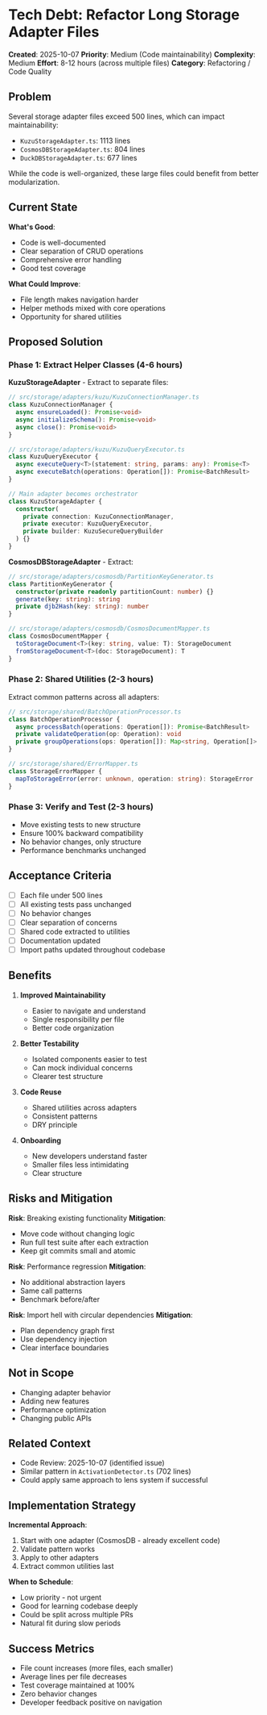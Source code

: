# Tech Debt: Refactor Long Storage Adapter Files

**Created**: 2025-10-07
**Priority**: Medium (Code maintainability)
**Complexity**: Medium
**Effort**: 8-12 hours (across multiple files)
**Category**: Refactoring / Code Quality

## Problem

Several storage adapter files exceed 500 lines, which can impact maintainability:

- `KuzuStorageAdapter.ts`: 1113 lines
- `CosmosDBStorageAdapter.ts`: 804 lines
- `DuckDBStorageAdapter.ts`: 677 lines

While the code is well-organized, these large files could benefit from better modularization.

## Current State

**What's Good**:
- Code is well-documented
- Clear separation of CRUD operations
- Comprehensive error handling
- Good test coverage

**What Could Improve**:
- File length makes navigation harder
- Helper methods mixed with core operations
- Opportunity for shared utilities

## Proposed Solution

### Phase 1: Extract Helper Classes (4-6 hours)

**KuzuStorageAdapter** - Extract to separate files:
```typescript
// src/storage/adapters/kuzu/KuzuConnectionManager.ts
class KuzuConnectionManager {
  async ensureLoaded(): Promise<void>
  async initializeSchema(): Promise<void>
  async close(): Promise<void>
}

// src/storage/adapters/kuzu/KuzuQueryExecutor.ts
class KuzuQueryExecutor {
  async executeQuery<T>(statement: string, params: any): Promise<T>
  async executeBatch(operations: Operation[]): Promise<BatchResult>
}

// Main adapter becomes orchestrator
class KuzuStorageAdapter {
  constructor(
    private connection: KuzuConnectionManager,
    private executor: KuzuQueryExecutor,
    private builder: KuzuSecureQueryBuilder
  ) {}
}
```

**CosmosDBStorageAdapter** - Extract:
```typescript
// src/storage/adapters/cosmosdb/PartitionKeyGenerator.ts
class PartitionKeyGenerator {
  constructor(private readonly partitionCount: number) {}
  generate(key: string): string
  private djb2Hash(key: string): number
}

// src/storage/adapters/cosmosdb/CosmosDocumentMapper.ts
class CosmosDocumentMapper {
  toStorageDocument<T>(key: string, value: T): StorageDocument
  fromStorageDocument<T>(doc: StorageDocument): T
}
```

### Phase 2: Shared Utilities (2-3 hours)

Extract common patterns across all adapters:
```typescript
// src/storage/shared/BatchOperationProcessor.ts
class BatchOperationProcessor {
  async processBatch(operations: Operation[]): Promise<BatchResult>
  private validateOperation(op: Operation): void
  private groupOperations(ops: Operation[]): Map<string, Operation[]>
}

// src/storage/shared/ErrorMapper.ts
class StorageErrorMapper {
  mapToStorageError(error: unknown, operation: string): StorageError
}
```

### Phase 3: Verify and Test (2-3 hours)

- Move existing tests to new structure
- Ensure 100% backward compatibility
- No behavior changes, only structure
- Performance benchmarks unchanged

## Acceptance Criteria

- [ ] Each file under 500 lines
- [ ] All existing tests pass unchanged
- [ ] No behavior changes
- [ ] Clear separation of concerns
- [ ] Shared code extracted to utilities
- [ ] Documentation updated
- [ ] Import paths updated throughout codebase

## Benefits

1. **Improved Maintainability**
   - Easier to navigate and understand
   - Single responsibility per file
   - Better code organization

2. **Better Testability**
   - Isolated components easier to test
   - Can mock individual concerns
   - Clearer test structure

3. **Code Reuse**
   - Shared utilities across adapters
   - Consistent patterns
   - DRY principle

4. **Onboarding**
   - New developers understand faster
   - Smaller files less intimidating
   - Clear structure

## Risks and Mitigation

**Risk**: Breaking existing functionality
**Mitigation**:
- Move code without changing logic
- Run full test suite after each extraction
- Keep git commits small and atomic

**Risk**: Performance regression
**Mitigation**:
- No additional abstraction layers
- Same call patterns
- Benchmark before/after

**Risk**: Import hell with circular dependencies
**Mitigation**:
- Plan dependency graph first
- Use dependency injection
- Clear interface boundaries

## Not in Scope

- Changing adapter behavior
- Adding new features
- Performance optimization
- Changing public APIs

## Related Context

- Code Review: 2025-10-07 (identified issue)
- Similar pattern in `ActivationDetector.ts` (702 lines)
- Could apply same approach to lens system if successful

## Implementation Strategy

**Incremental Approach**:
1. Start with one adapter (CosmosDB - already excellent code)
2. Validate pattern works
3. Apply to other adapters
4. Extract common utilities last

**When to Schedule**:
- Low priority - not urgent
- Good for learning codebase deeply
- Could be split across multiple PRs
- Natural fit during slow periods

## Success Metrics

- File count increases (more files, each smaller)
- Average lines per file decreases
- Test coverage maintained at 100%
- Zero behavior changes
- Developer feedback positive on navigation
